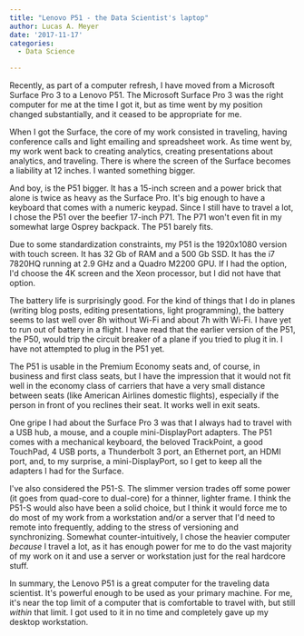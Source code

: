 ```yaml
---
title: "Lenovo P51 - the Data Scientist's laptop"
author: Lucas A. Meyer
date: '2017-11-17'
categories:
  - Data Science

---
```


Recently, as part of a computer refresh, I have moved from a Microsoft Surface Pro 3 to a Lenovo P51. 
The Microsoft Surface Pro 3 was the right computer for me at the time I 
got it, but as time went by my position changed substantially, and it ceased to be appropriate for me.

When I got the Surface, the core of my work consisted in traveling, having conference calls and
light emailing and spreadsheet work. As time went by, my work went back to creating analytics, 
creating presentations about analytics, and traveling. There is where the screen of the Surface 
becomes a liability at 12 inches. I wanted something bigger.

And boy, is the P51 bigger. It has a 15-inch screen and a power brick that alone is twice as heavy 
as the Surface Pro. It's big enough to have a keyboard that comes with a numeric keypad. Since I still
have to travel a lot, I chose the P51 over the beefier 17-inch P71. The P71 won't even fit in my 
somewhat large Osprey backpack. The P51 barely fits.

Due to some standardization constraints, my P51 is the 1920x1080 version with touch screen. It has 
32 Gb of RAM and a 500 Gb SSD. It has the i7 7820HQ running at 2.9 GHz and a Quadro M2200 GPU. If I
had the option, I'd choose the 4K screen and the Xeon processor, but I did not have that option. 

The battery life is surprisingly good. For the kind of things that I do in planes (writing blog posts,
editing presentations, light programming), the battery seems to last well over 8h without Wi-Fi and about 7h 
with Wi-Fi. I have yet to run out of battery in a flight. I have read that the earlier version 
of the P51, the P50, would trip the circuit breaker of a plane if you tried to plug it in. I have not
attempted to plug in the P51 yet.

The P51 is usable in the Premium Economy seats and, of course, in business and first class seats,
but I have the impression that it would not fit well in the economy class of carriers that have 
a very small distance between seats (like American Airlines domestic flights), especially if the
person in front of you reclines their seat. It works well in exit seats.

One gripe I had about the Surface Pro 3 was that I always had to travel with a USB hub, a mouse, and
a couple mini-DisplayPort adapters. The P51 comes with a mechanical keyboard, the beloved TrackPoint, 
a good TouchPad, 4 USB ports, a Thunderbolt 3 port, an Ethernet port, an HDMI port, and, to my surprise,
a mini-DisplayPort, so I get to keep all the adapters I had for the Surface. 

I've also considered the P51-S. The slimmer version trades off some power (it goes from quad-core to 
dual-core) for a thinner, lighter frame. I think the P51-S would also have been a solid choice, but I 
think it would force me to do most of my work from a workstation and/or a server that I'd need to 
remote into frequently, adding to the stress of versioning and synchronizing. Somewhat 
counter-intuitively, I chose the heavier computer _because_ I travel a lot, as it has enough power
for me to do the vast majority of my work on it and use a server or workstation just for the real
hardcore stuff. 

In summary, the Lenovo P51 is a great computer for the traveling data scientist. It's powerful enough
to be used as your primary machine. For me, it's near the top limit of a computer that is comfortable
to travel with, but still _within_ that limit. I got used to it in no time and completely gave up my
desktop workstation.
